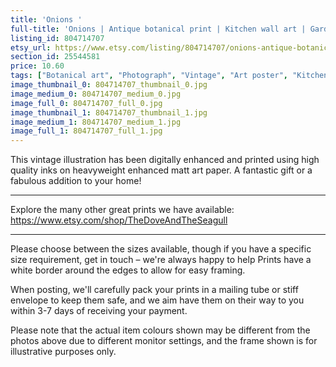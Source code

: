 ```yaml
---
title: 'Onions '
full-title: 'Onions | Antique botanical print | Kitchen wall art | Gardening and seed poster | Vintage home decor | AB16'
listing_id: 804714707
etsy_url: https://www.etsy.com/listing/804714707/onions-antique-botanical-print-kitchen?utm_source=site&utm_medium=api&utm_campaign=api
section_id: 25544581
price: 10.60
tags: ["Botanical art", "Photograph", "Vintage", "Art poster", "Kitchen wall art", "Vegetables print", "Home decor", "Kitchen print", "Antique botanical", "Gardening print", "Gardening wall art", "Cooking", "Onions"]
image_thumbnail_0: 804714707_thumbnail_0.jpg
image_medium_0: 804714707_medium_0.jpg
image_full_0: 804714707_full_0.jpg
image_thumbnail_1: 804714707_thumbnail_1.jpg
image_medium_1: 804714707_medium_1.jpg
image_full_1: 804714707_full_1.jpg
---
```

This vintage illustration has been digitally enhanced and printed using high quality inks on heavyweight enhanced matt art paper. A fantastic gift or a fabulous addition to your home!
 
---

Explore the many other great prints we have available: https://www.etsy.com/shop/TheDoveAndTheSeagull

---

Please choose between the sizes available, though if you have a specific size requirement, get in touch – we&#39;re always happy to help Prints have a white border around the edges to allow for easy framing.

When posting, we&#39;ll carefully pack your prints in a mailing tube or stiff envelope to keep them safe, and we aim have them on their way to you within 3-7 days of receiving your payment.

Please note that the actual item colours shown may be different from the photos above due to different monitor settings, and the frame shown is for illustrative purposes only.
